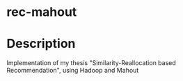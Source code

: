 rec-mahout
==========

# Description

Implementation of my thesis "Similarity-Reallocation based Recommendation", using Hadoop and Mahout
